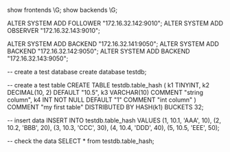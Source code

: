 show frontends \G;
show backends \G;

ALTER SYSTEM ADD FOLLOWER "172.16.32.142:9010";
ALTER SYSTEM ADD OBSERVER "172.16.32.143:9010";

ALTER SYSTEM ADD BACKEND "172.16.32.141:9050";
ALTER SYSTEM ADD BACKEND "172.16.32.142:9050";
ALTER SYSTEM ADD BACKEND "172.16.32.143:9050";


-- create a test database
create database testdb;
 
-- create a test table
CREATE TABLE testdb.table_hash
(
    k1 TINYINT,
    k2 DECIMAL(10, 2) DEFAULT "10.5",
    k3 VARCHAR(10) COMMENT "string column",
    k4 INT NOT NULL DEFAULT "1" COMMENT "int column"
)
COMMENT "my first table"
DISTRIBUTED BY HASH(k1) BUCKETS 32;

-- insert data
INSERT INTO testdb.table_hash VALUES
(1, 10.1, 'AAA', 10),
(2, 10.2, 'BBB', 20),
(3, 10.3, 'CCC', 30),
(4, 10.4, 'DDD', 40),
(5, 10.5, 'EEE', 50);

-- check the data
SELECT * from testdb.table_hash;